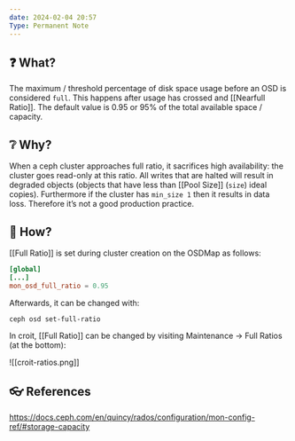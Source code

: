 ```yaml
---
date: 2024-02-04 20:57
Type: Permanent Note
---
```

## ❓ What?
  
The maximum / threshold percentage of disk space usage before an OSD is considered `full`. This happens after usage has crossed and [[Nearfull Ratio]]. The default value is 0.95 or 95% of the total available space / capacity.

## ❔ Why?

  
When a ceph cluster approaches full ratio, it sacrifices high availability: the cluster goes read-only at this ratio. All writes that are halted will result in degraded objects (objects that have less than [[Pool Size]] (`size`) ideal copies). Furthermore if the cluster has `min_size 1` then it results in data loss. Therefore it’s not a good production practice.

## 🎤 How?
  
[[Full Ratio]] is set during cluster creation on the OSDMap as follows:

```TOML
[global]
[...]
mon_osd_full_ratio = 0.95
```

Afterwards, it can be changed with:

```Bash
ceph osd set-full-ratio
```

In croit, [[Full Ratio]] can be changed by visiting Maintenance → Full Ratios (at the bottom):

![[croit-ratios.png]]
## 👓 References

https://docs.ceph.com/en/quincy/rados/configuration/mon-config-ref/#storage-capacity